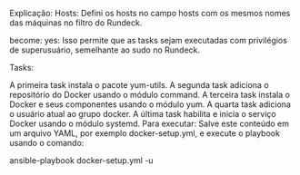 Explicação:
Hosts: Defini os hosts no campo hosts com os mesmos nomes das máquinas no filtro do Rundeck.

become: yes: Isso permite que as tasks sejam executadas com privilégios de superusuário, semelhante ao sudo no Rundeck.

Tasks:

A primeira task instala o pacote yum-utils.
A segunda task adiciona o repositório do Docker usando o módulo command.
A terceira task instala o Docker e seus componentes usando o módulo yum.
A quarta task adiciona o usuário atual ao grupo docker.
A última task habilita e inicia o serviço Docker usando o módulo systemd.
Para executar:
Salve este conteúdo em um arquivo YAML, por exemplo docker-setup.yml, e execute o playbook usando o comando:

ansible-playbook docker-setup.yml -u <user>
